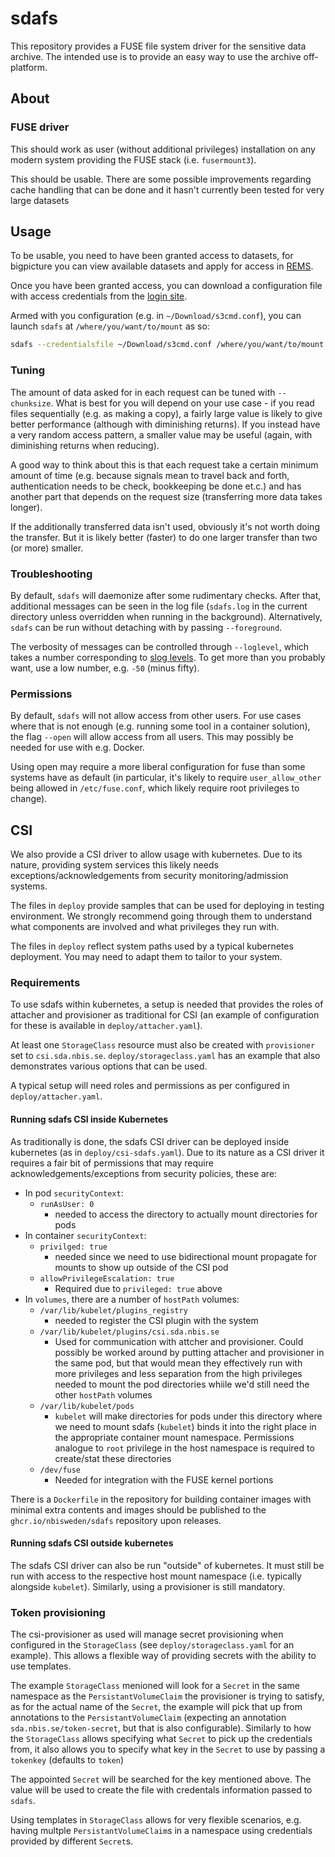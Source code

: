 # sdafs

This repository provides a FUSE file system driver for the sensitive data
archive. The intended use is to provide an easy way to use the archive
off-platform.

## About

### FUSE driver

This should work as user (without additional privileges) installation on any
modern system providing the FUSE stack (i.e. `fusermount3`).

This should be usable. There are some possible improvements regarding cache
handling that can be done and it hasn't currently been tested for very large
datasets

## Usage

To be usable, you need to have been granted access to datasets, for bigpicture
you can view available datasets and apply for access in
[REMS](https://bp-rems.sd.csc.fi/).

Once you have been granted access, you can download a configuration file with
access credentials from the
[login site](https://login.bp.nbis.se/).

Armed with you configuration (e.g. in `~/Download/s3cmd.conf`), you can launch
`sdafs` at `/where/you/want/to/mount` as so:

```bash
sdafs --credentialsfile ~/Download/s3cmd.conf /where/you/want/to/mount
```

### Tuning

The amount of data asked for in each request can be tuned with `--chunksize`.
What is best for you will depend on your use case - if you read files
sequentially (e.g. as making a copy), a fairly large value is likely to give
better performance (although with diminishing returns). If you instead have
a very random access pattern, a smaller value may be useful (again, with
diminishing returns when reducing).

A good way to think about this is that each request take a certain minimum
amount of time (e.g. because signals mean to travel back and forth,
authentication needs to be check, bookkeeping be done et.c.) and has another
part that depends on the request size (transferring more data takes longer).

If the additionally transferred data isn't used, obviously it's not worth doing
the transfer. But it is likely better (faster) to do one larger transfer than
two (or more) smaller.

### Troubleshooting

By default, `sdafs` will daemonize after some rudimentary checks. After that,
additional messages can be seen in the log file (`sdafs.log` in the current
directory unless overridden when running in the background). Alternatively,
`sdafs` can be run without detaching with by passing `--foreground`.

The verbosity of messages can be controlled through `--loglevel`, which takes
a number corresponding to [slog levels](https://pkg.go.dev/log/slog#Level). To
get more than you probably want, use a low number, e.g. `-50` (minus fifty).

### Permissions

By default, `sdafs` will not allow access from other users. For use cases where
that is not enough (e.g. running some tool in a container solution), the flag
`--open` will allow access from all users. This may possibly be needed for use
with e.g. Docker.

Using open may require a more liberal configuration for fuse than some systems
have as default (in particular, it's likely to require `user_allow_other` being
allowed in `/etc/fuse.conf`, which likely require root privileges to change).

## CSI

We also provide a CSI driver to allow usage with kubernetes. Due to its nature,
providing system services this likely needs exceptions/acknowledgements from
security monitoring/admission systems.

The files in `deploy` provide samples that can be used for deploying in testing
environment. We strongly recommend going through them to understand what
components are involved and what privileges they run with.

The files in `deploy` reflect system paths used by a typical kubernetes
deployment. You may need to adapt them to tailor to your system.

### Requirements

To use sdafs within kubernetes, a setup is needed that provides the roles of
attacher and provisioner as traditional for CSI (an example of configuration
for these is available in `deploy/attacher.yaml`).

At least one `StorageClass` resource must also be created with `provisioner` set
to `csi.sda.nbis.se`. `deploy/storageclass.yaml` has an example that also
demonstrates various options that can be used.

A typical setup will need roles and permissions as per configured in
`deploy/attacher.yaml`.

#### Running sdafs CSI inside Kubernetes

As traditionally is done, the sdafs CSI driver can be deployed inside kubernetes
(as in `deploy/csi-sdafs.yaml`). Due to its nature as a CSI driver it requires
a fair bit of permissions that may require acknowledgements/exceptions from
security policies, these are:

- In pod `securityContext`:
  - `runAsUser: 0`
    - needed to access the directory to actually mount directories for pods
- In container `securityContext`:
  - `privilged: true`
    - needed since we need to use bidirectional mount propagate for mounts
      to show up outside of the CSI pod
  - `allowPrivilegeEscalation: true`
    - Required due to `privileged: true` above
- In `volumes`, there are a number of `hostPath` volumes:
  - `/var/lib/kubelet/plugins_registry`
    - needed to register the CSI plugin with the system
  - `/var/lib/kubelet/plugins/csi.sda.nbis.se`
    - Used for communication with attcher and provisioner. Could possibly be
      worked around by putting attacher and provisioner in the same pod,
      but that would mean they effectively run with more privileges and less
      separation from the high privileges needed to mount the pod directories
      whiile we'd still need the other `hostPath` volumes
  - `/var/lib/kubelet/pods`
    - `kubelet` will make directories for pods under this directory where we
      need to mount sdafs (`kubelet`) binds it into the right place in the
      appropriate container mount namespace. Permissions analogue to
      `root` privilege in the host namespace is required to create/stat these
      directories
  - `/dev/fuse`
    - Needed for integration with the FUSE kernel portions

There is a `Dockerfile` in the repository for building container images with minimal
extra contents and images should be published to the `ghcr.io/nbisweden/sdafs`
repository upon releases.

#### Running sdafs CSI outside kubernetes

The sdafs CSI driver can also be run "outside" of kubernetes. It must still
be run with access to the respective host mount namespace (i.e. typically
alongside `kubelet`). Similarly, using a provisioner is still mandatory.

### Token provisioning

The csi-provisioner as used will manage secret provisioning when configured in
the `StorageClass` (see `deploy/storageclass.yaml` for an example). This allows
a flexible way of providing secrets with the ability to use templates.

The example `StorageClass` menioned will look for a `Secret` in the same
namespace as the `PersistantVolumeClaim` the provisioner is trying to satisfy,
as for the actual name of the `Secret`, the example will pick that up from
annotations to the `PersistantVolumeClaim` (expecting an annotation
`sda.nbis.se/token-secret`, but that is also configurable). Similarly to how
the `StorageClass` allows specifying what `Secret` to pick up the credentials
from, it also allows you to specify what key in the `Secret` to use by
passing a `tokenkey` (defaults to `token`)

The appointed `Secret` will be searched for the key mentioned above. The value
will be used to create the file with credentals information passed to `sdafs`.

Using templates in `StorageClass` allows for very flexible scenarios, e.g.
having multple `PersistantVolumeClaim`s in a namespace using credentials
provided by different `Secret`s.
